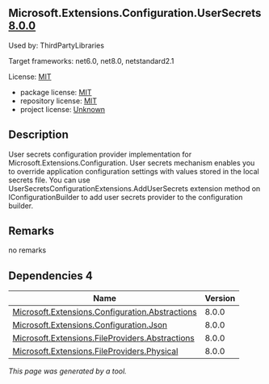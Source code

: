 Microsoft.Extensions.Configuration.UserSecrets [8.0.0](https://www.nuget.org/packages/Microsoft.Extensions.Configuration.UserSecrets/8.0.0)
--------------------

Used by: ThirdPartyLibraries

Target frameworks: net6.0, net8.0, netstandard2.1

License: [MIT](../../../../licenses/mit) 

- package license: [MIT](https://licenses.nuget.org/MIT) 
- repository license: [MIT](https://github.com/dotnet/runtime) 
- project license: [Unknown](https://dot.net/) 

Description
-----------
User secrets configuration provider implementation for Microsoft.Extensions.Configuration. User secrets mechanism enables you to override application configuration settings with values stored in the local secrets file. You can use UserSecretsConfigurationExtensions.AddUserSecrets extension method on IConfigurationBuilder to add user secrets provider to the configuration builder.

Remarks
-----------
no remarks


Dependencies 4
-----------

|Name|Version|
|----------|:----|
|[Microsoft.Extensions.Configuration.Abstractions](../../../../packages/nuget.org/microsoft.extensions.configuration.abstractions/8.0.0)|8.0.0|
|[Microsoft.Extensions.Configuration.Json](../../../../packages/nuget.org/microsoft.extensions.configuration.json/8.0.0)|8.0.0|
|[Microsoft.Extensions.FileProviders.Abstractions](../../../../packages/nuget.org/microsoft.extensions.fileproviders.abstractions/8.0.0)|8.0.0|
|[Microsoft.Extensions.FileProviders.Physical](../../../../packages/nuget.org/microsoft.extensions.fileproviders.physical/8.0.0)|8.0.0|

*This page was generated by a tool.*